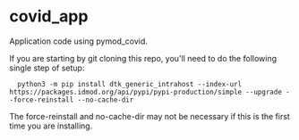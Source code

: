 # covid_app
Application code using pymod_covid.

If you are starting by git cloning this repo, you'll need to do the following single step of setup:
```
  python3 -m pip install dtk_generic_intrahost --index-url https://packages.idmod.org/api/pypi/pypi-production/simple --upgrade --force-reinstall --no-cache-dir

```

The force-reinstall and no-cache-dir may not be necessary if this is the first time you are installing.

